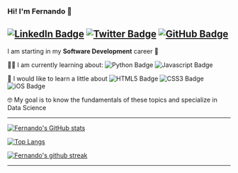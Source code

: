 ### Hi! I'm Fernando 👋

[![LinkedIn Badge](https://img.shields.io/badge/LinkedIn-0077B5?style=plastic&logo=linkedin&logoColor=white&link=https://www.linkedin.com/in/ftrasvent)](https://www.linkedin.com/in/ftrasvent)
[![Twitter Badge](https://img.shields.io/badge/Twitter-1DA1F2?style=plastic&logo=twitter&logoColor=white&link=https://twitter.com/ftrasvent)](https://twitter.com/ftrasvent)
[![GitHub Badge](https://img.shields.io/badge/GitHub-100000?style=plastic&logo=github&logoColor=white&link=https://github.com/ftrasvent)](https://github.com/ftrasvent)
---

I am starting in my **Software Development** career 🚀


👨‍💻 I am currently learning about: 
![Python Badge](https://img.shields.io/badge/Python-14354C?style=plastic&logo=python&logoColor=white)
![Javascript Badge](https://img.shields.io/badge/JavaScript-F7DF1E?style=plastic&logo=javascript&logoColor=black)

🤔 I would like to learn a little about 
![HTML5 Badge](https://img.shields.io/badge/HTML5-E34F26?style=plastic&logo=html5&logoColor=white)
![CSS3 Badge](https://img.shields.io/badge/CSS3-1572B6?style=plastic&logo=css3&logoColor=white)
![iOS Badge](https://img.shields.io/badge/iOS-000000?style=plastic&logo=Apple&logoColor=white)

🤓 My goal is to know the fundamentals of these topics and specialize in Data Science 

---

[![Fernando's GitHub stats](https://github-readme-stats.vercel.app/api?username=ftrasvent&show_icons=true&theme=algolia)](https://github.com/ftrasvent/github-readme-stats)

[![Top Langs](https://github-readme-stats.vercel.app/api/top-langs/?username=ftrasvent&theme=algolia)](https://github.com/ftrasvent/github-readme-stats)

[![Fernando's github streak](https://github-readme-streak-stats.herokuapp.com/?user=ftrasvent&theme=algolia)](https://github.com/ftrasvent/github-readme-streak-stats)

---
<!--
**ftrasvent/ftrasvent** is a ✨ _special_ ✨ repository because its `README.md` (this file) appears on your GitHub profile.

Here are some ideas to get you started:

- 🔭 I’m currently working on ...
- 🌱 I’m currently learning ...
- 👯 I’m looking to collaborate on ...
- 🤔 I’m looking for help with ...
- 💬 Ask me about ...
- 📫 How to reach me: ...
- 😄 Pronouns: ...
- ⚡ Fun fact: ...
-->
